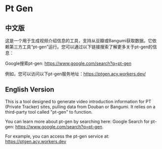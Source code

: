 # Pt Gen

## 中文版

这是一个用于生成视频介绍信息的工具，支持从豆瓣或Bangumi获取数据。它依赖第三方工具“pt-gen”运行。您可以通过以下链接搜索了解更多关于pt-gen的信息：

Google搜索pt-gen: <https://www.google.com/search?q=pt-gen>

例如，您可以访问以下pt-gen服务地址：<https://ptgen.acy.workers.dev/>

## English Version

This is a tool designed to generate video introduction information for PT (Private Tracker) sites, pulling data from Douban or Bangumi. It relies on a third-party tool called "pt-gen" to function.

You can learn more about pt-gen by searching here: Google Search for pt-gen: <https://www.google.com/search?q=pt-gen>.

For example, you can access the pt-gen service at: <https://ptgen.acy.workers.dev>
